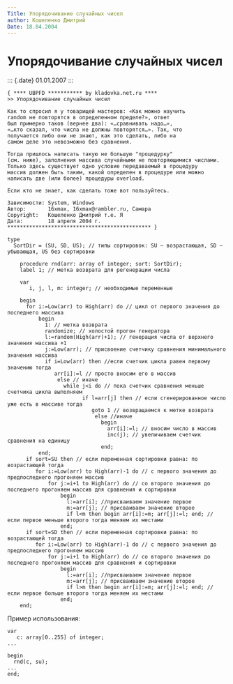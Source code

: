```yaml
---
Title: Упорядочивание случайных чисел
author: Кошеленко Дмитрий
Date: 18.04.2004
---
```



Упорядочивание случайных чисел
==============================

::: {.date}
01.01.2007
:::

    { **** UBPFD *********** by kladovka.net.ru ****
    >> Упорядочивание случайных чисел
     
    Как то спросил я у товарищей мастеров: «Как можно научить 
    random не повторятся в определенном пределе?», ответ 
    был примерно таков (вернее два): «…сравнивать надо…», 
    «…кто сказал, что числа не должны повторятся…». Так, что 
    получается либо они не знают, как это сделать, либо на 
    самом деле это невозможно без сравнения.
     
    Тогда пришлось написать такую не большую "процедурку" 
    (см. ниже), заполнения массива случайными не повторяющимися числами. 
    Только здесь существует одно условие передаваемый в процедуру 
    массив должен быть таким, какой определен в процедуре или можно 
    написать две (или более) процедуры overload.
     
    Если кто не знает, как сделать тоже вот пользуйтесь.
     
    Зависимости: System, Windows
    Автор:       16xmax, 16xmax@rambler.ru, Самара
    Copyright:   Кошеленко Дмитрий т.е. Я
    Дата:        18 апреля 2004 г.
    ********************************************** }
     
    type
      SortDir = (SU, SD, US); // типы сортировок: SU – возрастающая, SD – убывающая, US без сортировки
     
        procedure rnd(arr: array of integer; sort: SortDir);
        label 1; // метка возврата для регенерации числа
     
        var
           i, j, l, m: integer; // необходимые переменные
     
        begin
          for i:=Low(arr) to High(arr) do // цикл от первого значения до последнего массива
              begin
                1: // метка возврата
                randomize; // холостой прогон генератора
                l:=random(High(arr)+1); // генерация числа от верхнего значения массива +1
                j:=Low(arr); // присвоение счетчику сравнения минимального значения массива
                if i=Low(arr) then //если счетчик цикла равен первому значению тогда
                   arr[i]:=l // просто вносим его в массив
                    else // иначе
                      while j<i do // пока счетчик сравнения меньше счетчика цикла выполняем
                            if l=arr[j] then // если сгенерированное число уже есть в массиве тогда
                               goto 1 // возвращаемся к метке возврата
                                else //иначе
                                  begin
                                    arr[i]:=l; // вносим число в массив
                                    inc(j); // увеличиваем счетчик сравнения на единицу
                                  end;
              end;
          if sort=SU then // если переменная сортировки равна: по возрастающей тогда
             for i:=Low(arr) to High(arr)-1 do // с первого значения до предпоследнего прогоняем массив
                 for j:=i+1 to High(arr) do // со второго значения до последнего прогоняем массив для сравнения и сортировки
                     begin
                       l:=arr[i]; //присваиваем значение первое
                       m:=arr[j]; // присваиваем значение второе
                       if l<m then begin arr[i]:=m; arr[j]:=l; end; // если первое меньше второго тогда меняем их местами
                     end;
          if sort=SD then // если переменная сортировки равна: по возрастающей тогда
             for i:=Low(arr) to High(arr)-1 do // с первого значения до предпоследнего прогоняем массив
                 for j:=i+1 to High(arr) do // со второго значения до последнего прогоняем массив для сравнения и сортировки
                     begin
                       l:=arr[i]; //присваиваем значение первое
                       m:=arr[j]; // присваиваем значение второе
                       if l>m then begin arr[i]:=m; arr[j]:=l; end; // если первое больше второго тогда меняем их местами
                     end;
        end; 

Пример использования:

     
    var
       c: array[0..255] of integer;
    ...
     
    begin
      rnd(c, su);
    ...
    end; 
